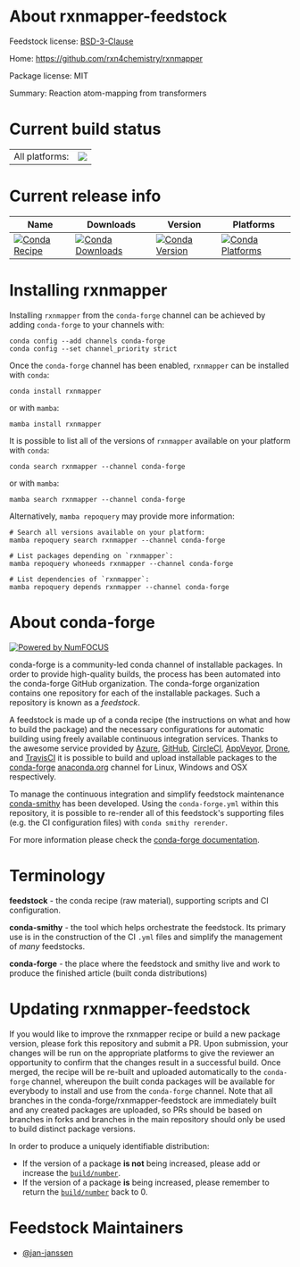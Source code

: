 About rxnmapper-feedstock
=========================

Feedstock license: [BSD-3-Clause](https://github.com/conda-forge/rxnmapper-feedstock/blob/main/LICENSE.txt)

Home: https://github.com/rxn4chemistry/rxnmapper

Package license: MIT

Summary: Reaction atom-mapping from transformers

Current build status
====================


<table><tr><td>All platforms:</td>
    <td>
      <a href="https://dev.azure.com/conda-forge/feedstock-builds/_build/latest?definitionId=21913&branchName=main">
        <img src="https://dev.azure.com/conda-forge/feedstock-builds/_apis/build/status/rxnmapper-feedstock?branchName=main">
      </a>
    </td>
  </tr>
</table>

Current release info
====================

| Name | Downloads | Version | Platforms |
| --- | --- | --- | --- |
| [![Conda Recipe](https://img.shields.io/badge/recipe-rxnmapper-green.svg)](https://anaconda.org/conda-forge/rxnmapper) | [![Conda Downloads](https://img.shields.io/conda/dn/conda-forge/rxnmapper.svg)](https://anaconda.org/conda-forge/rxnmapper) | [![Conda Version](https://img.shields.io/conda/vn/conda-forge/rxnmapper.svg)](https://anaconda.org/conda-forge/rxnmapper) | [![Conda Platforms](https://img.shields.io/conda/pn/conda-forge/rxnmapper.svg)](https://anaconda.org/conda-forge/rxnmapper) |

Installing rxnmapper
====================

Installing `rxnmapper` from the `conda-forge` channel can be achieved by adding `conda-forge` to your channels with:

```
conda config --add channels conda-forge
conda config --set channel_priority strict
```

Once the `conda-forge` channel has been enabled, `rxnmapper` can be installed with `conda`:

```
conda install rxnmapper
```

or with `mamba`:

```
mamba install rxnmapper
```

It is possible to list all of the versions of `rxnmapper` available on your platform with `conda`:

```
conda search rxnmapper --channel conda-forge
```

or with `mamba`:

```
mamba search rxnmapper --channel conda-forge
```

Alternatively, `mamba repoquery` may provide more information:

```
# Search all versions available on your platform:
mamba repoquery search rxnmapper --channel conda-forge

# List packages depending on `rxnmapper`:
mamba repoquery whoneeds rxnmapper --channel conda-forge

# List dependencies of `rxnmapper`:
mamba repoquery depends rxnmapper --channel conda-forge
```


About conda-forge
=================

[![Powered by
NumFOCUS](https://img.shields.io/badge/powered%20by-NumFOCUS-orange.svg?style=flat&colorA=E1523D&colorB=007D8A)](https://numfocus.org)

conda-forge is a community-led conda channel of installable packages.
In order to provide high-quality builds, the process has been automated into the
conda-forge GitHub organization. The conda-forge organization contains one repository
for each of the installable packages. Such a repository is known as a *feedstock*.

A feedstock is made up of a conda recipe (the instructions on what and how to build
the package) and the necessary configurations for automatic building using freely
available continuous integration services. Thanks to the awesome service provided by
[Azure](https://azure.microsoft.com/en-us/services/devops/), [GitHub](https://github.com/),
[CircleCI](https://circleci.com/), [AppVeyor](https://www.appveyor.com/),
[Drone](https://cloud.drone.io/welcome), and [TravisCI](https://travis-ci.com/)
it is possible to build and upload installable packages to the
[conda-forge](https://anaconda.org/conda-forge) [anaconda.org](https://anaconda.org/)
channel for Linux, Windows and OSX respectively.

To manage the continuous integration and simplify feedstock maintenance
[conda-smithy](https://github.com/conda-forge/conda-smithy) has been developed.
Using the ``conda-forge.yml`` within this repository, it is possible to re-render all of
this feedstock's supporting files (e.g. the CI configuration files) with ``conda smithy rerender``.

For more information please check the [conda-forge documentation](https://conda-forge.org/docs/).

Terminology
===========

**feedstock** - the conda recipe (raw material), supporting scripts and CI configuration.

**conda-smithy** - the tool which helps orchestrate the feedstock.
                   Its primary use is in the construction of the CI ``.yml`` files
                   and simplify the management of *many* feedstocks.

**conda-forge** - the place where the feedstock and smithy live and work to
                  produce the finished article (built conda distributions)


Updating rxnmapper-feedstock
============================

If you would like to improve the rxnmapper recipe or build a new
package version, please fork this repository and submit a PR. Upon submission,
your changes will be run on the appropriate platforms to give the reviewer an
opportunity to confirm that the changes result in a successful build. Once
merged, the recipe will be re-built and uploaded automatically to the
`conda-forge` channel, whereupon the built conda packages will be available for
everybody to install and use from the `conda-forge` channel.
Note that all branches in the conda-forge/rxnmapper-feedstock are
immediately built and any created packages are uploaded, so PRs should be based
on branches in forks and branches in the main repository should only be used to
build distinct package versions.

In order to produce a uniquely identifiable distribution:
 * If the version of a package **is not** being increased, please add or increase
   the [``build/number``](https://docs.conda.io/projects/conda-build/en/latest/resources/define-metadata.html#build-number-and-string).
 * If the version of a package **is** being increased, please remember to return
   the [``build/number``](https://docs.conda.io/projects/conda-build/en/latest/resources/define-metadata.html#build-number-and-string)
   back to 0.

Feedstock Maintainers
=====================

* [@jan-janssen](https://github.com/jan-janssen/)

